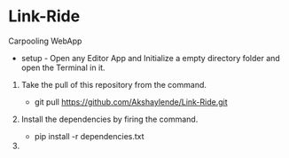 # Link-Ride

Carpooling WebApp


* setup - 
Open any Editor App and Initialize a empty directory folder and open the Terminal in it.

1. Take the pull of this repository from the command. 
    - git pull https://github.com/Akshaylende/Link-Ride.git

2. Install the dependencies by firing the command.
    - pip install -r dependencies.txt

3. 